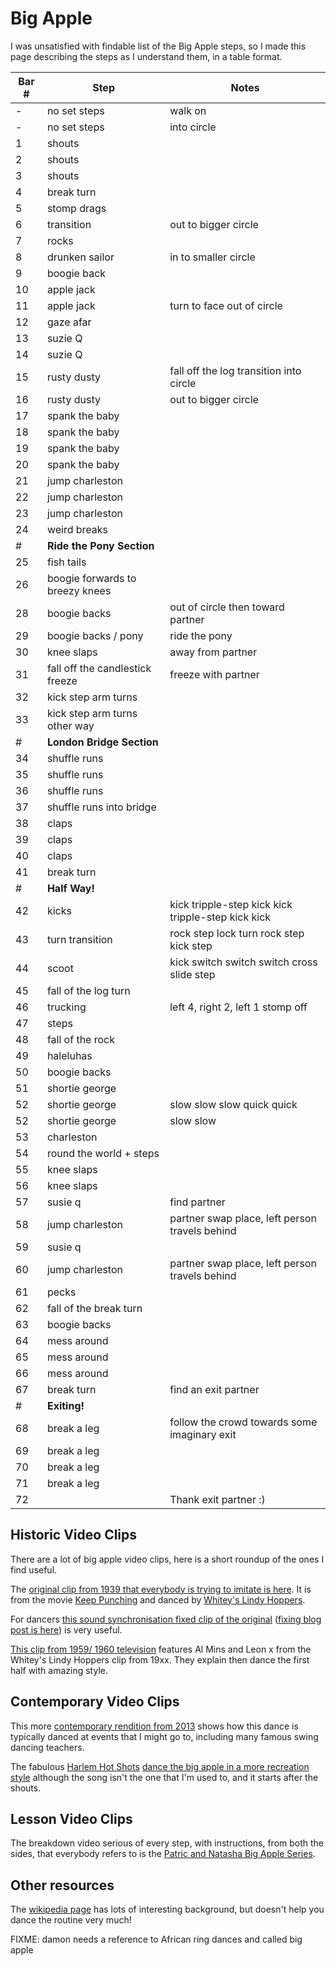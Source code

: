 # Big Apple

I was unsatisfied with findable list of the Big Apple steps, so I made this page describing the steps
as I understand them, in a table format.

| Bar #  | Step | Notes | 
| ------------- | ------------- | ------------- |
| - | no set steps | walk on |
| - | no set steps | into circle |
| 1 | shouts |  |
| 2 | shouts |  |
| 3 | shouts |  |
| 4 | break turn  |  |
| 5 | stomp drags |  |
| 6 | transition | out to bigger circle |
| 7 | rocks  |  |
| 8 | drunken sailor | in to smaller circle |
| 9 | boogie back |  |
| 10 | apple jack |  |
| 11 | apple jack | turn to face out of circle |
| 12 | gaze afar |  |
| 13 | suzie Q |  |
| 14 | suzie Q |  |
| 15 | rusty dusty | fall off the log transition into circle |
| 16 | rusty dusty | out to bigger circle |
| 17 | spank the baby |  |
| 18 | spank the baby |  |
| 19 | spank the baby |  |
| 20 | spank the baby |  |
| 21 | jump charleston |  |
| 22 | jump charleston |  |
| 23 | jump charleston |  |
| 24 | weird breaks |  |
| #  | **Ride the Pony Section** |  |
| 25 | fish tails |
| 26 | boogie forwards to breezy knees | 
| 28 | boogie backs | out of circle then toward partner
| 29 | boogie backs / pony | ride the pony
| 30 | knee slaps | away from partner
| 31 | fall off the candlestick freeze | freeze with partner
| 32 | kick step arm turns
| 33 | kick step arm turns other way
| #  | **London Bridge Section** |  | 
| 34 | shuffle runs
| 35 | shuffle runs
| 36 | shuffle runs
| 37 | shuffle runs into bridge
| 38 | claps |   |
| 39 | claps |  |
| 40 | claps |  |
| 41 | break turn |  |
| #  | **Half Way!** | | 
| 42 | kicks | kick tripple-step kick kick tripple-step kick kick |
| 43 | turn transition | rock step lock turn rock step kick step 
| 44 | scoot | kick switch switch switch cross slide step
| 45 | fall of the log turn |  |
| 46 | trucking | left 4, right 2, left 1 stomp off |  |
| 47 | steps  |  |
| 48 | fall of the rock |  |
| 49 | haleluhas |  |
| 50 | boogie backs |  |
| 51 | shortie george |  |
| 52 | shortie george | slow slow slow quick quick |
| 52 | shortie george | slow slow |
| 53 | charleston |  |
| 54 | round the world + steps |  |
| 55 | knee slaps |  |
| 56 | knee slaps |  |
| 57 | susie q | find partner |
| 58 | jump charleston | partner swap place, left person travels behind |
| 59 | susie q |  |
| 60 | jump charleston | partner swap place, left person travels behind |
| 61 | pecks | |
| 62 | fall of the break turn | |
| 63 | boogie backs | |
| 64 | mess around | |
| 65 | mess around | |
| 66 | mess around | |
| 67 | break turn | find an exit partner | 
| #  | **Exiting!** |  | 
| 68 | break a leg | follow the crowd towards some imaginary exit |
| 69 | break a leg |  |
| 70 | break a leg  |  |
| 71 | break a leg |  |
| 72 |  | Thank exit partner :) |

## Historic Video Clips

There are a lot of big apple video clips, here is a short roundup of the ones I find useful.

The [original clip from 1939 that everybody is trying to imitate is here](https://www.youtube.com/watch?v=OfgKMfexdPQ).  It is from the movie [Keep Punching](https://www.imdb.com/title/tt0135501/) and danced by [Whitey's Lindy Hoppers]().

For dancers [this sound synchronisation fixed clip of the original](https://www.youtube.com/watch?v=mmJ3aYozGMk)
([fixing blog post is here](https://blog.straycat.me.uk/2018/10/fixing-the-apple/)) is very useful.

[This clip from 1959/ 1960 television](https://youtu.be/rmDe2hn7vGg) features Al Mins and Leon x from the Whitey's Lindy Hoppers clip from 19xx.  They explain then dance the first half with amazing style.

## Contemporary Video Clips

This more [contemporary rendition from 2013](https://www.youtube.com/watch?v=HQrCtP7zUeo) shows how this dance is typically danced at events that I might go to, including many famous swing dancing teachers.

The fabulous [Harlem Hot Shots](https://en.wikipedia.org/wiki/Hot_Shots_(dance_companies)#Harlem_Hot_Shots)
[dance the big apple in a more recreation style](https://www.youtube.com/watch?v=E37mb1QROIw) although the song isn't the one that I'm used to, and it starts after the shouts.

## Lesson Video Clips

The breakdown video serious of every step, with instructions, from both the sides, that everybody refers to is the
[Patric and Natasha Big Apple Series](https://www.youtube.com/watch?v=C444gS8IcIk).

## Other resources

The  [wikipedia page](https://en.wikipedia.org/wiki/Big_Apple_(dance))
has lots of interesting background, but doesn't help you dance the routine very much!

FIXME: damon needs a reference to African ring dances and called big apple
